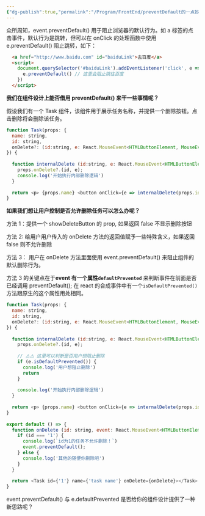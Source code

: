```yaml
---
{"dg-publish":true,"permalink":"/Program/FrontEnd/preventDefault的一点妙用/","noteIcon":""}
---
```



众所周知，event.preventDefault() 用于阻止浏览器的默认行为。如 a 标签的点击事件，默认行为是跳转，但可以在 onClick 的处理函数中使用 e.preventDefault() 阻止跳转，如下：

```html
  <a href="http://www.baidu.com" id="baiduLink">去百度</a>
  <script>
    document.querySelector('#baiduLink').addEventListener('click', e => {
      e.preventDefault() // 这里会阻止跳往百度
    })
  </script>
```

**我们在组件设计上能否借用 preventDefault() 来干一些事情呢？**

假设我们有一个 Task 组件，该组件用于展示任务名称，并提供一个删除按钮。点击删除将会删除该任务。

```js
function Task(props: {
  name: string,
  id: string,
  onDelete?: (id:string, e: React.MouseEvent<HTMLButtonElement, MouseEvent>) => void
}) {
​
  function internalDelete (id:string, e: React.MouseEvent<HTMLButtonElement, MouseEvent>) {
    props.onDelete?.(id, e);
    console.log('开始执行内部删除逻辑')
  }
​
  return <p> {props.name} <button onClick={e => internalDelete(props.id, e)}>Del</button> </p>
}

```

**如果我们想让用户控制是否允许删除任务可以怎么办呢？**

方法 1：提供一个 showDeleteButton 的 prop, 如果返回 false 不显示删除按钮

方法 2: 给用户用户传入的 onDelete 方法的返回值赋予一些特殊含义，如果返回 false 则不允许删除

方法 3： 用户在 onDelete 方法里面使用 event.preventDefault() 来阻止组件的默认删除行为。

方法 3 的关键点在于**event 有一个属性`defaultPrevented`** 来判断事件在前面是否已经调用 preventDefault(); 在 react 的合成事件中有一个`isDefaultPrevented()`方法跟原生的这个属性用处相同。

```js
function Task(props: {
  name: string,
  id: string,
  onDelete?: (id:string, e: React.MouseEvent<HTMLButtonElement, MouseEvent>) => void
}) {
​
  function internalDelete (id:string, e: React.MouseEvent<HTMLButtonElement, MouseEvent>) {
    props.onDelete?.(id, e);
​
    // ⚠️⚠️ 这里可以判断是否用户想阻止删除
    if (e.isDefaultPrevented()) {
      console.log('用户想阻止删除')
      return
    }
​
    console.log('开始执行内部删除逻辑')
  }
​
  return <p> {props.name} <button onClick={e => internalDelete(props.id, e)}>Del</button> </p>
}
​
export default () => {
  function onDelete (id: string, event: React.MouseEvent<HTMLButtonElement, MouseEvent>) {
    if (id === '1') {
      console.log(`id为1的任务不允许删除！`)
      event.preventDefault();
    } else {
      console.log('其他的随便你删除吧')
    }
  }
​
  return <Task id={'1'} name={'task name'} onDelete={onDelete}></Task>
}

```


event.preventDefault() 与 e.defaultPrevented 是否给你的组件设计提供了一种新思路呢？ 
